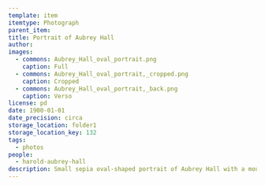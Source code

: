 ```yaml
---
template: item
itemtype: Photograph
parent_item: 
title: Portrait of Aubrey Hall
author: 
images:
  - commons: Aubrey_Hall_oval_portrait.png
    caption: Full
  - commons: Aubrey_Hall_oval_portrait,_cropped.png
    caption: Cropped
  - commons: Aubrey_Hall_oval_portrait,_back.png
    caption: Verso
license: pd
date: 1900-01-01
date_precision: circa
storage_location: folder1
storage_location_key: 132
tags:
  - photos
people:
  - harold-aubrey-hall
description: Small sepia oval-shaped portrait of Aubrey Hall with a moustache and wearing a bow-tie and looking to his left.
---
```

